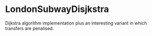 # LondonSubwayDisjkstra
Dijkstra algorithm implementation plus an interesting variant in which transfers are penalised.
